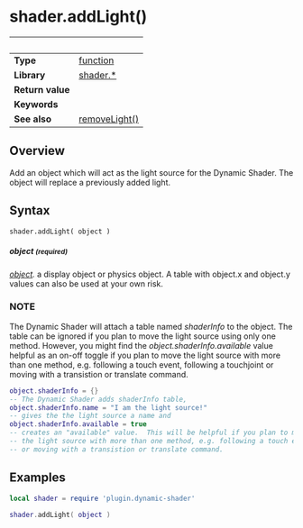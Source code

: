 # shader.addLight()

|                      | &nbsp; 
| -------------------- | ---------------------------------------------------------------
| __Type__             | [function](http://docs.coronalabs.com/api/type/Function.html)
| __Library__          | [shader.*](README.md)
| __Return value__     | 
| __Keywords__         | 
| __See also__         | [removeLight()](removeLight.markdown)


## Overview

Add an object which will act as the light source for the Dynamic Shader.  The object will replace a previously added light.


## Syntax

	shader.addLight( object )


##### object <small>(required)</small>
_[object]()._ a display object or physics object.  A table with object.x and object.y values can also be used at your own risk.

### NOTE
The Dynamic Shader will attach a table named *shaderInfo* to the object.
The table can be ignored if you plan to move the light source using only one method. However, you might find the *object.shaderInfo.available* value helpful as an on-off toggle if you plan to move the light source with more than one method, e.g. following a touch event, following a touchjoint or moving with a transistion or translate command.
``````lua
object.shaderInfo = {} 
-- The Dynamic Shader adds shaderInfo table,
object.shaderInfo.name = "I am the light source!" 
-- gives the the light source a name and
object.shaderInfo.available = true	
-- creates an "available" value.  This will be helpful if you plan to move
-- the light source with more than one method, e.g. following a touch event, following a touchjoint
-- or moving with a transistion or translate command.
``````

## Examples

``````lua
local shader = require 'plugin.dynamic-shader'

shader.addLight( object )
``````
